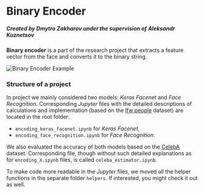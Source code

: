 # Binary Encoder
##### Created by Dmytro Zakharov under the supervision of Aleksandr Kuznetsov

**Binary encoder** is a part of the research project that extracts a feature vector from the face and converts it to the binary string. 

![Binary Encoder Example](https://github.com/ZamDimon/Binary-Encoder/Images/presentation/binary_encoder.png) 

### Structure of a project

In project we mainly considered two models: *Keras Facenet* and *Face Recognition*. Corresponding *Jupyter*  files with the detailed descriptions of calculations and implementation (based on the [lfw people](http://vis-www.cs.umass.edu/lfw/ "Lfw people dataset source") dataset) are located in the root folder:
- `encoding_keras_facenet.ipynb` for *Keras Facenet*,
- `encoding_face_recognition.ipynb` for *Face Recognition*.

We also evaluated the accuracy of both models based on the [CelebA](https://mmlab.ie.cuhk.edu.hk/projects/CelebA.html "CelebA dataset source") dataset. Corresponding file, though without such detailed explanations as for `encoding_X.ipynb` files, is called `celeba_estimator.ipynb`.  

To make code more readable in the *Jupyter* files, we moved all the helper functions in the separate folder `helpers`. If interested, you might check it out as well.
